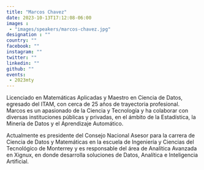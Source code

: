 ```yaml
---
title: "Marcos Chavez"
date: 2023-10-13T17:12:08-06:00
images : 
 - "images/speakers/marcos-chavez.jpg"
designation : ""
country: ""
facebook: ""
instagram: ""
twitter: ""
linkedin: ""
github: ""
events: 
 - 2023mty
---
```


Licenciado en Matemáticas Aplicadas y Maestro en Ciencia de Datos, egresado del ITAM, con cerca de 25 años de trayectoria profesional. Marcos es un apasionado de la Ciencia y Tecnología y ha colaborar con diversas instituciones públicas y privadas, en el ámbito de la Estadística, la Minería de Datos y el Aprendizaje Automático.

Actualmente es presidente del Consejo Nacional Asesor para la carrera de Ciencia de Datos y Matemáticas en la escuela de Ingeniería y Ciencias del Tecnológico de Monterrey y es responsable del área de Analítica Avanzada en Xignux, en donde desarrolla soluciones de Datos, Analítica e Inteligencia Artificial.

